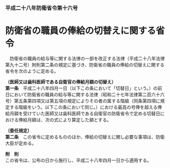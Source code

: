 ### 平成二十八年防衛省令第十六号  
# 防衛省の職員の俸給の切替えに関する省令  
　防衛省の職員の給与等に関する法律の一部を改正する法律（平成二十八年法律第九十二号）附則第二条の規定に基づき、防衛省の職員の俸給の切替えに関する省令を次のように定める。  
  
**（医師又は歯科医師である自衛官の俸給月額の切替え）**  
**第一条**　平成二十八年四月一日（以下この条において「切替日」という。）の前日において防衛省の職員の給与等に関する法律（昭和二十七年法律第二百六十六号）第五条第四項又は第五項の規定によりその者の属する階級（同条第四項に規定する階級をいう。以下この条において同じ。）における最高の号俸を超える俸給月額を受けていた医師又は歯科医師である自衛官の防衛省令で定める切替日における俸給月額は、次の式により算定した額とする。
<em>

</em>
  
  
**（委任規定）**  
**第二条**　この省令に定めるもののほか、俸給の切替えに関し必要な事項は、防衛大臣が定める。  
  
**附　則**  
この省令は、公布の日から施行し、平成二十八年四月一日から適用する。  
  

